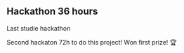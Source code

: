##  Hackathon 36 hours
Last studie hackathon 

Second hackaton 72h to do this project! Won first prize! 🏆
